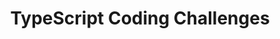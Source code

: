 ---
layout: idea
title: "TypeScript Coding Challenges"
description: "A collection of interactive TypeScript coding challenges designed to improve your skills through hands-on practice."
image: /assets/images/ideas/2024-12-09-typescript-coding-challenges.png
order: 7
status: launched
tech_stack:
  - TypeScript
  - React
  - Jest
  - Node.js
created_at: 2024-12-09
updated_at: 2024-12-09
categories: [Web Development, Events]
tags: [ai, events, recommendations, feedback]
features:
  - Built with Angular
  - OpenAI integration
  - Modern chat interface
live-demo: https://typescriptchallenges.netlify.app/
---